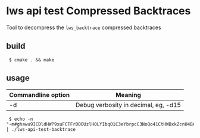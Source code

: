 # lws api test Compressed Backtraces

Tool to decompress the `lws_backtrace` compressed backtraces

## build

```
 $ cmake . && make
```

## usage

Commandline option|Meaning
---|---
-d <loglevel>|Debug verbosity in decimal, eg, -d15

```
 $ echo -n "~m#ghawu9ICDldHWP9xuFCTFrDOOUzlHOLYIbqO1C3eYbrpcC3NoQo41CtHWBxkZcnU4BA1VCoANw==" | ./lws-api-test-backtrace
```

